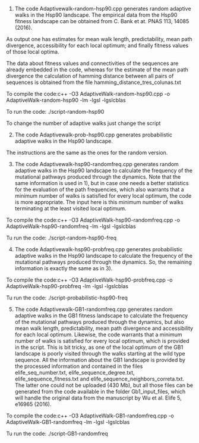 
1) The code Adaptivewalk-random-hsp90.cpp generates random adaptive walks in the Hsp90 landscape. The empirical data from the Hsp90 fitness landscape can be obtained from C. Bank et at. PNAS 113, 14085 (2016).

As output one has estimates for mean walk length, predictability, mean path divergence, accessibility for each local optimum; and finally fitness values of those local optima.

The data about fitness values and connectivities of the sequences are already embedded in the code, whereas for the estimate
of the mean path divergence the calculation of hamming distance between all pairs of sequences is obtained from the file hamming_distance_tres_colunas.txt

To compile the code:c++ -O3 AdaptiveWalk-random-hsp90.cpp -o AdaptiveWalk-random-hsp90 -lm -lgsl -lgslcblas

To run the code: ./script-random-hsp90

To change the number of adaptive walks just change the script

2) The code Adaptivewalk-prob-hsp90.cpp generates probabilistic adaptive walks in the Hsp90 landscape.

The instructions are the same as the ones for the random version.

3) The code Adaptivewalk-hsp90-randomfreq.cpp generates random adaptive walks in the Hsp90 landscape to calculate the frequency of the mutational pathways produced through the dynamics. Note that the same information is used in 1), but in case one needs a better statistics for the evaluation of the path frequencies, which also warrants that a minimum number of walks is satisfied for every local optimum, the code is more appropriate. The input here is this minimum number of walks terminating at the least visited local optimum.

To compile the code:c++ -O3 AdaptiveWalk-hsp90-randomfreq.cpp -o AdaptiveWalk-hsp90-randomfreq -lm -lgsl -lgslcblas

Tu run the code: ./script-random-hsp90-freq

4) The code Adaptivewalk-hsp90-probfreq.cpp generates probabilistic adaptive walks in the Hsp90 landscape to calculate the frequency of the mutational pathways produced through the dynamics. So, the remaining information is exactly the same as in 3). 

To compile the code:c++ -O3 AdaptiveWalk-hsp90-probfreq.cpp -o AdaptiveWalk-hsp90-probfreq -lm -lgsl -lgslcblas

Tu run the code: ./script-probabilistic-hsp90-freq

5) The code Adaptivewalk-GB1-randomfreq.cpp generates random adaptive walks in the GB1 fitness landscape to calculate the frequency of the mutational pathways produced through the dynamics, but also mean walk length, predictability, mean path divergence and accessibility for each local optimum. Likewise, the code warrants that a minimum number of walks is satisfied for every local optimum, which is provided in the script. This is bit tricky, as one of the local optimum of the GB1 landscape is poorly visited through the walks starting at the wild type sequence. All the information about the GB1 landscape is provided by the processed information and contained in the files elife_seq_number.txt, elife_sequence_degree.txt, elife_sequence_fitness.txt and elife_sequence_neighbors_correta.txt. The latter one could not be uploaded (430 Mb), but all those files can be generated from the code available in the folder Gb1_input_files, which will handle the original data from the manuscript by Wu et al. Elife 5, e16965 (2016).

To compile the code:c++ -O3 AdaptiveWalk-GB1-randomfreq.cpp -o AdaptiveWalk-GB1-randomfreq -lm -lgsl -lgslcblas

Tu run the code: ./script-GB1-randomfreq





